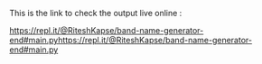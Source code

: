 This is the link to check the output live online :

https://repl.it/@RiteshKapse/band-name-generator-end#main.pyhttps://repl.it/@RiteshKapse/band-name-generator-end#main.py
